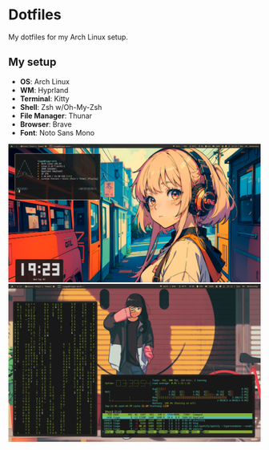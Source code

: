 # Dotfiles

My dotfiles for my Arch Linux setup.

## My setup

- **OS**: Arch Linux
- **WM**: Hyprland
- **Terminal**: Kitty
- **Shell**: Zsh w/Oh-My-Zsh
- **File Manager**: Thunar
- **Browser**: Brave
- **Font**: Noto Sans Mono

<img src="./Screenshots/screenshot_1.png" alt="Screenshot" width="800">
<img src="./Screenshots/screenshot_2.png" alt="Screenshot" width="800">
